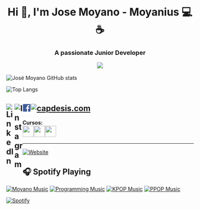 <h1 align="center">Hi 👋, I'm Jose Moyano - Moyanius  💻☕</h1>
<h3 align="center">A passionate Junior Developer </h3>




<p align="center">
  <a href="#">
    <img src="https://skillicons.dev/icons?i=html,css,bootstrap,js,mongodb,c,nodejs,py,angular,git,vscode,kubernetes,docker,c,vim" />
  </a>
</p>    


![José Moyano GitHub stats](https://github-readme-stats.vercel.app/api?username=moyanius&show_icons=true&theme=radical)

![Top Langs](https://github-readme-stats.vercel.app/api/top-langs/?username=moyanius&show_icons=true&theme=radical)

[<img align="bottom" alt="capdesis.com" width="22px" src="https://cdn.icon-icons.com/icons2/1154/PNG/512/1486564415-globe_81515.png" />][website]
[<img align="left" alt="LinkedIn" width="22px" src="https://cdn.worldvectorlogo.com/logos/linkedin-icon-2.svg" />][linkedin]
[<img align="left" alt="Instagram" width="22px" src="https://1000marcas.net/wp-content/uploads/2019/11/Instagram-logo.png" />][instagram]
[<img align="left" alt="Facebook" width="22px" src="https://raw.githubusercontent.com/devicons/devicon/2809b567852a4648062a2d3e7c1c531367458c0b/icons/facebook/facebook-original.svg" />][Facebook]
<br />
---


__Cursos:__
<br />
<img align="bottom" src="https://raw.githubusercontent.com/jmnote/z-icons/master/svg/c.svg" width="30" height="30" />
<img align="left" src="https://raw.githubusercontent.com/jmnote/z-icons/master/svg/git.svg" width="30" height="30" />
<img align="left" src="https://raw.githubusercontent.com/jmnote/z-icons/master/svg/github.svg" width="30" height="30" />
<br />

---
[![Website](https://img.shields.io/website?down_color=blue&style=plastic&up_color=fuchsia&up_message=acceder&url=https%3A%2F%2Fwww.josemoyanojimenez.com%2F)](https://www.josemoyanojimenez.com)





</details>


    
</details>





[website]: https://josemoyanojimenez.com/
[instagram]: https://www.instagram.com/josemoyano_svq/
[Facebook]: https://www.facebook.com/jose.moyano.108
[linkedin]: https://www.linkedin.com/in/josemoyanojimenez/

## 🎧 Spotify Playing

[![Moyano Music](https://img.shields.io/badge/Moyano%20Developer%20Music-%231DB954.svg?&style=flat-square&logo=spotify&logoColor=white)](https://open.spotify.com/playlist/4u3kAy0aS2STbVGL4qIR01) [![Programming Music](https://img.shields.io/badge/Programming%20Music-%231DB954.svg?&style=flat-square&logo=spotify&logoColor=white)](https://open.spotify.com/playlist/1FWq5Cu05LmtSHgFEXRnZO?si=FozGJF9nRXq2wTv_JpN2wQ) [![KPOP Music](https://img.shields.io/badge/KPOP%20Music-%231DB954.svg?&style=flat-square&logo=spotify&logoColor=white)](https://open.spotify.com/playlist/2DFExFNWYOwQMZy6wUeCxX?si=s1Ndgj8hTg-r8zLlvRgv1Q) [![PPOP Music](https://img.shields.io/badge/PPOP%20Music-%231DB954.svg?&style=flat-square&logo=spotify&logoColor=white)](https://open.spotify.com/playlist/58bZKfJFpUl2CwWET1QJ3X?si=259YV8_VRS-IKHsFZMmPTQ)

[![Spotify](https://readme-spotify.warengonzaga.com/api/spotify)](https://open.spotify.com/user/vmt7lpqdatuelp2chw7ur2p2l)


